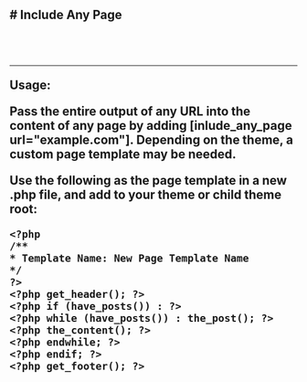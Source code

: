<h2># Include Any Page<h2><br>
<hr>
  <p><strong>Usage:</strong></p>
 <p>Pass the entire output of any URL into the content of any page by adding [inlude_any_page url="example.com"]. Depending on the theme, a custom page template may be needed. </p>
  
  Use the following as the page template in a new .php file, and add to your theme or child theme root: 
 ``` 
 <?php
/**
 * Template Name: New Page Template Name
 */
 ?>
<?php get_header(); ?>
<?php if (have_posts()) : ?>
<?php while (have_posts()) : the_post(); ?>
<?php the_content(); ?>
<?php endwhile; ?>
<?php endif; ?>
<?php get_footer(); ?>
  ```
